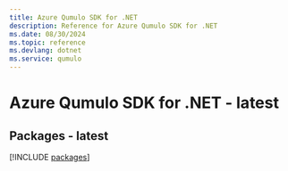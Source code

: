 ```yaml
---
title: Azure Qumulo SDK for .NET
description: Reference for Azure Qumulo SDK for .NET
ms.date: 08/30/2024
ms.topic: reference
ms.devlang: dotnet
ms.service: qumulo
---
```

# Azure Qumulo SDK for .NET - latest
## Packages - latest
[!INCLUDE [packages](qumulo-index.md)]